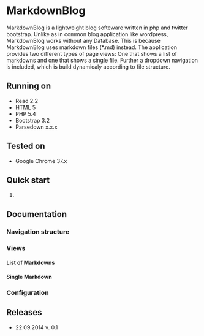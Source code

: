 # MarkdownBlog

MarkdownBlog is a lightweight blog softeware written in php and twitter bootstrap. Unlike as in common blog application like wordpress, MarkdownBlog works without any Database. This is because MarkdownBlog uses markdown files (*.md) instead. The application provides two different types of page views: One that shows a list of markdowns and one that shows a single file. Further a dropdown navigation is included, which is build dynamicaly according to file structure.

## Running on

- Read 2.2
- HTML 5
- PHP 5.4
- Bootstrap 3.2
- Parsedown x.x.x

## Tested on

- Google Chrome 37.x

## Quick start

1. 



## Documentation

### Navigation structure

### Views


#### List of Markdowns


#### Single Markdown


### Configuration


## Releases

- 22.09.2014  v. 0.1

